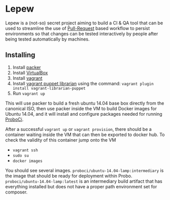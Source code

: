 # Lepew

Lepew is a (not-so) secret project aiming to build a CI & QA tool that can be
used to streamline the use of [Pull-Request](http://yangsu.github.io/pull-request-tutorial/) based workflow
to persist environments so that changes can be tested interactively by people
after being tested automatically by machines.


## Installing

1. Install [packer](https://packer.io/)
1. Install [VirtualBox](https://www.virtualbox.org/)
1. Install [vagrant](https://www.vagrantup.com)
1. Install [vagrant puppet librarian](https://github.com/mhahn/vagrant-librarian-puppet) using the command:
`vagrant plugin install vagrant-librarian-puppet`
1. Run `vagrant up`

This will use packer to build a fresh ubuntu 14.04 base box directly from the
canonical ISO, then use packer inside the VM to build Docker images for
Ubuntu 14.04, and it will install and configure packages needed for running
[ProboCi](https://github.com/proboci/probo).

After a successful `vagrant up` or `vagrant provision`, there should be a
container waiting inside the VM that can then be exported to docker hub. To
check the validity of this container jump onto the VM

- `vagrant ssh`
- `sudo su`
- `docker images`

You should see several images. `proboci/ubuntu-14.04-lamp:intermediary` is the
image that should be ready for deployment within Probo.
`proboci/ubuntu-14.04-lamp:latest` is an intermediary build artifact that has
everything installed but does not have a proper path environment set for
composer.

